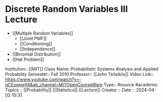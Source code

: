 # Discrete Random Variables III Lecture

- [[Multiple Random Variables]]
	- [[Joint PMF]]
	- [[Conditioning]]
	- [[Independence]]
- [[Binomial Distribution]]
- [[Hat Problem]]




Institution:: [[MIT]]
Class Name::Probabilistic Systems Analysis and Applied Probability
Semester:: Fall 2010
Professor:: [[John Tsitsiklis]]
Video Link:: https://www.youtube.com/watch?v=-qCEoqpwjf4&ab_channel=MITOpenCourseWare
Type:: #source #academic 
Topics :: [[Probability]]  [[Statistics]] [[Lecture]]
Creator ::
Date :: 2024-04-02 10:31